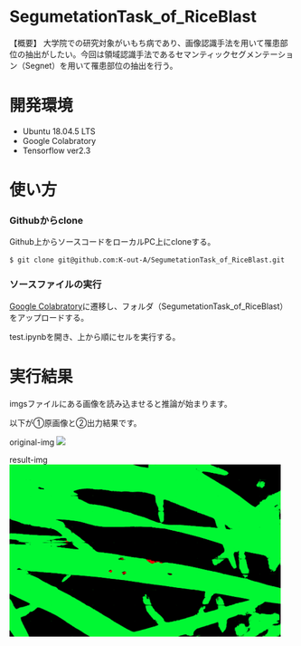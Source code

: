 # SegumetationTask_of_RiceBlast
【概要】
大学院での研究対象がいもち病であり、画像認識手法を用いて罹患部位の抽出がしたい。今回は領域認識手法であるセマンティックセグメンテーション（Segnet）を用いて罹患部位の抽出を行う。
   
# 開発環境
- Ubuntu 18.04.5 LTS
- Google Colabratory
- Tensorflow ver2.3
# 使い方
### Githubからclone
Github上からソースコードをローカルPC上にcloneする。
```
$ git clone git@github.com:K-out-A/SegumetationTask_of_RiceBlast.git
```
### ソースファイルの実行
[Google Colabratory](https://colab.research.google.com/notebooks/intro.ipynb?hl=ja#recent=true"Colabratoryへようこそ")に遷移し、フォルダ（SegumetationTask_of_RiceBlast）をアップロードする。

test.ipynbを開き、上から順にセルを実行する。

# 実行結果
imgsファイルにある画像を読み込ませると推論が始まります。

以下が➀原画像と➁出力結果です。

original-img
<img src="https://github.com/K-out-A/SegumetationTask_of_RiceBlast/blob/main/imgs/DSCF1481.png" width="480">

result-img
<img src="https://github.com/K-out-A/SegumetationTask_of_RiceBlast/blob/main/results/DSCF1481_result.png" width="480">
